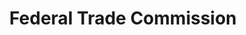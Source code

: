 ---
# This topic lives at
# https://digital.gov/topics/federal-trade-commission

slug: "federal-trade-commission"

# Topic Title
title: "Federal Trade Commission"

# description — keep it short and clear
summary: ""


# Weight
weight: 1

# For more information on managing topics,
# see https://github.com/GSA/digitalgov.gov/wiki
---